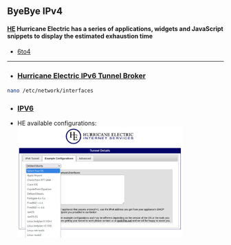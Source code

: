 ## ByeBye IPv4
#### [HE](https://ipv6.he.net/statistics/) Hurricane Electric has a series of applications, widgets and JavaScript snippets to display the estimated exhaustion time

* [6to4](https://github.com/universalbit-dev/HArmadillium/blob/main/6to4.md)
---

* ### [Hurricane Electric IPv6 Tunnel Broker](https://tunnelbroker.net/)

```bash
nano /etc/network/interfaces
```
* ### [IPV6](https://en.wikipedia.org/wiki/IPv6)

* HE available configurations:
<img src="https://github.com/universalbit-dev/universalbit-dev/blob/main/ipv4toipv6/images/he_net_interfaces.png" width="80%"></img>

